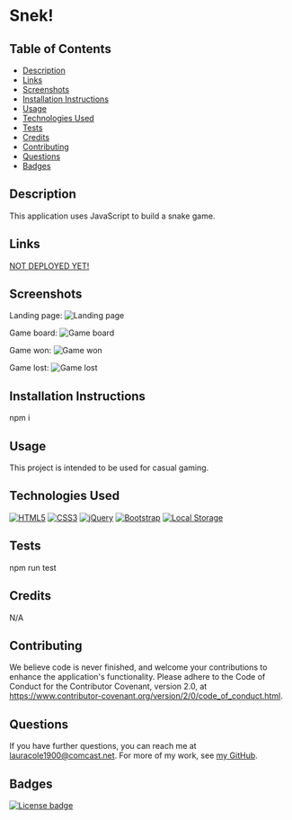 # Snek!

## Table of Contents

* [Description](#description)
* [Links](#links)
* [Screenshots](#screenshots)
* [Installation Instructions](#installation-instructions)
* [Usage](#usage)
* [Technologies Used](#technologies-used)
* [Tests](#tests)
* [Credits](#credits)
* [Contributing](#contributing)
* [Questions](#questions)
* [Badges](#badges)

## Description

This application uses JavaScript to build a snake game.

## Links

[NOT DEPLOYED YET!](https://lauracole1900.github.io/js-snake-game/)

## Screenshots

Landing page:
![Landing page](assets/images/lander-screenshot.png)

Game board:
![Game board](assets/images/board-screenshot.png)

Game won:
![Game won](assets/images/win-screenshot.png)

Game lost:
![Game lost](assets/images/loss-screenshot.png)

## Installation Instructions

npm i

## Usage

This project is intended to be used for casual gaming.

## Technologies Used

[![HTML5](https://img.shields.io/badge/built%20with-HTML5-f06529)](https://developer.mozilla.org/en-US/docs/Glossary/HTML5) [![CSS3](https://img.shields.io/badge/built%20with-CSS3-2965f1)](https://developer.mozilla.org/en-US/docs/Web/CSS) [![jQuery](https://img.shields.io/badge/built%20with-jQuery-0769ad)](https://jquery.com/) [![Bootstrap](https://img.shields.io/badge/built%20with-Bootstrap-563d7c)](https://getbootstrap.com/) [![Local Storage](https://img.shields.io/badge/built%20with-local%20storage-e34c26)](https://developer.mozilla.org/en-US/docs/Web/API/Window/localStorage)

## Tests

npm run test

## Credits

N/A

## Contributing

We believe code is never finished, and welcome your contributions to enhance the application's functionality. Please adhere to the Code of Conduct for the Contributor Covenant, version 2.0, at https://www.contributor-covenant.org/version/2/0/code_of_conduct.html.

## Questions

If you have further questions, you can reach me at lauracole1900@comcast.net. For more of my work, see [my GitHub](https://github.com/LauraCole1900).

## Badges

[![License badge](https://img.shields.io/badge/license-MIT-121b26)](./LICENSE)
